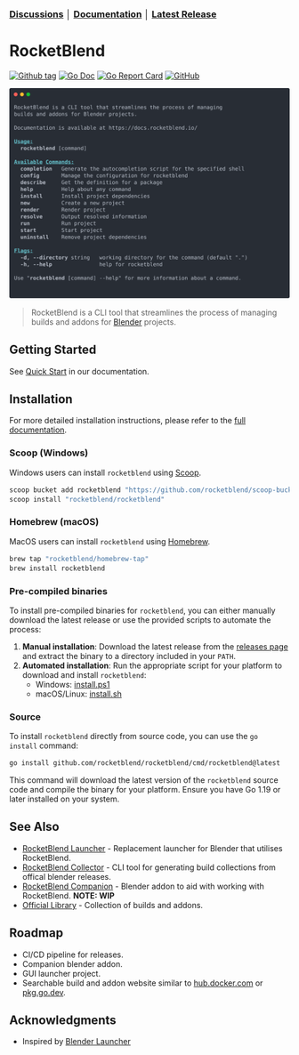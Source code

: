 ### [Discussions](https://github.com/rocketblend/rocketblend/discussions) │ [Documentation](https://docs.rocketblend.io) │ [Latest Release](https://github.com/rocketblend/rocketblend/releases/latest)

# RocketBlend

[![Github tag](https://badgen.net/github/tag/rocketblend/rocketblend)](https://github.com/rocketblend/rocketblend/tags)
[![Go Doc](https://img.shields.io/badge/go-documentation-blue.svg?style=flat-square)](https://pkg.go.dev/github.com/rocketblend/rocketblend)
[![Go Report Card](https://goreportcard.com/badge/github.com/rocketblend/rocketblend)](https://goreportcard.com/report/github.com/rocketblend/rocketblend)
[![GitHub](https://img.shields.io/github/license/rocketblend/rocketblend)](https://github.com/rocketblend/rocketblend/blob/master/LICENSE)

![Hero image of RocketBlend CLI](docs/assets/rocketblend-about.svg)

> RocketBlend is a CLI tool that streamlines the process of managing builds and addons for [Blender](https://www.blender.org/) projects.

## Getting Started

See [Quick Start](https://docs.rocketblend.io/getting-started/quick-start) in our documentation.

## Installation

For more detailed installation instructions, please refer to the [full documentation](https://docs.rocketblend.io/getting-started/installation).

### Scoop (Windows)

Windows users can install `rocketblend` using [Scoop](https://scoop.sh/).

```powershell
scoop bucket add rocketblend "https://github.com/rocketblend/scoop-bucket"
scoop install "rocketblend/rocketblend"
```

### Homebrew (macOS)

MacOS users can install `rocketblend` using [Homebrew](https://brew.sh/).

```bash
brew tap "rocketblend/homebrew-tap"
brew install rocketblend
```

### Pre-compiled binaries

To install pre-compiled binaries for `rocketblend`, you can either manually download the latest release or use the provided scripts to automate the process:

1. **Manual installation**: Download the latest release from the [releases page](https://github.com/rocketblend/rocketblend/releases) and extract the binary to a directory included in your `PATH`.
2. **Automated installation**: Run the appropriate script for your platform to download and install `rocketblend`:
   - Windows: [install.ps1](https://raw.githubusercontent.com/rocketblend/rocketblend/master/install.ps1)
   - macOS/Linux: [install.sh](https://raw.githubusercontent.com/rocketblend/rocketblend/master/install.sh)

### Source

To install `rocketblend` directly from source code, you can use the `go install` command:

```bash
go install github.com/rocketblend/rocketblend/cmd/rocketblend@latest
```

This command will download the latest version of the `rocketblend` source code and compile the binary for your platform. Ensure you have Go 1.19 or later installed on your system.

## See Also

- [RocketBlend Launcher](https://github.com/rocketblend/rocketblend-launcher) - Replacement launcher for Blender that utilises RocketBlend.
- [RocketBlend Collector](https://github.com/rocketblend/rocketblend-collector) - CLI tool for generating build collections from offical blender releases.
- [RocketBlend Companion](https://github.com/rocketblend/rocketblend-companion) - Blender addon to aid with working with RocketBlend. **NOTE: WIP**
- [Official Library](https://github.com/rocketblend/official-library) - Collection of builds and addons.

## Roadmap
- CI/CD pipeline for releases.
- Companion blender addon.
- GUI launcher project.
- Searchable build and addon website similar to [hub.docker.com](https://hub.docker.com/) or [pkg.go.dev](pkg.go.dev).

## Acknowledgments

- Inspired by [Blender Launcher](https://github.com/DotBow/Blender-Launcher)